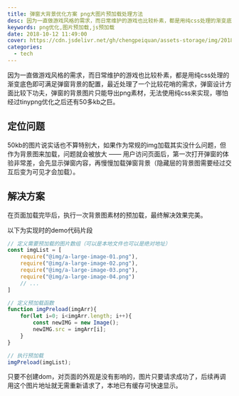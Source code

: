 ```yaml
---
title: 弹窗大背景优化方案 png大图片预加载处理方法
desc: 因为一直做游戏风格的需求，而日常维护的游戏也比较朴素，都是用纯css处理的渐变底色即可满足弹窗背景的配置，最近处理了一个比较花哨的需求，弹窗设计方面比较下功夫，带来的一个问题就是这个弹窗背景图只能切成png，哪怕经过tinypng优化之后还有50多kb。50kb的图片说实话也不算特别大，如果作为常规的img加载其实没什么问题，但作为背景图来加载，问题就会被放大 —— 用户访问页面后，第一次打开弹窗的体验非常差，会先显示弹窗内容，再慢慢加载弹窗背景（隐藏层的背景需要层变为可见才会加载）。
keywords: png优化,图片预加载,js预加载
date: 2018-10-12 11:49:00
cover: https://cdn.jsdelivr.net/gh/chengpeiquan/assets-storage/img/2018/10/1.jpg
categories: 
  - tech
---
```


因为一直做游戏风格的需求，而日常维护的游戏也比较朴素，都是用纯css处理的渐变底色即可满足弹窗背景的配置，最近处理了一个比较花哨的需求，弹窗设计方面比较下功夫，弹窗的背景图片只能导出png素材，无法使用纯css来实现，哪怕经过tinypng优化之后还有50多kb之巨。

## 定位问题

50kb的图片说实话也不算特别大，如果作为常规的img加载其实没什么问题，但作为背景图来加载，问题就会被放大 —— 用户访问页面后，第一次打开弹窗的体验非常差，会先显示弹窗内容，再慢慢加载弹窗背景（隐藏层的背景图需要经过交互后变为可见才会加载）。

## 解决方案

在页面加载完毕后，执行一次背景图素材的预加载，最终解决效果完美。

以下为实现时的demo代码片段

```javascript
// 定义需要预加载的图片数组（可以是本地文件也可以是绝对地址）
const imgList = [
	require("@img/a-large-image-01.png"),
	require("@img/a-large-image-02.png"),
	require("@img/a-large-image-03.png"),
	require("@img/a-large-image-04.png")
	// ...
]

// 定义预加载函数
function imgPreload(imgArr){
	for(let i=0; i<imgArr.length; i++){
		const newIMG = new Image();
		newIMG.src = imgArr[i];
	}
}

// 执行预加载
imgPreload(imgList);
```

只要不创建dom，对页面的外观是没有影响的，图片只要请求成功了，后续再调用这个图片地址就无需重新请求了，本地已有缓存可快速显示。